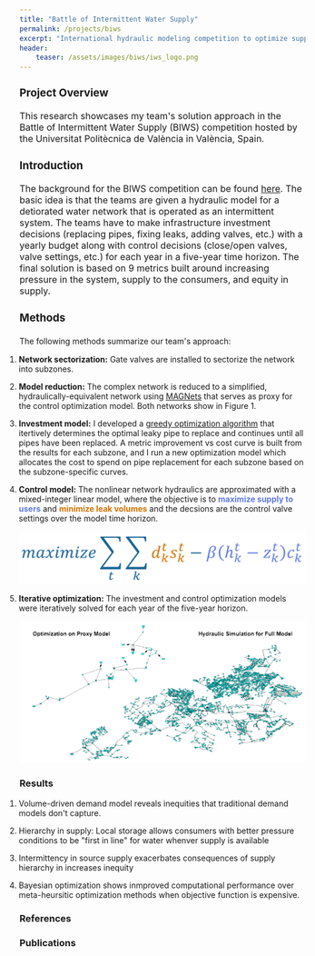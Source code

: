 ```yaml
---
title: "Battle of Intermittent Water Supply"
permalink: /projects/biws
excerpt: "International hydraulic modeling competition to optimize supply in intermittent water supply systems"
header:
    teaser: /assets/images/biws/iws_logo.png
---
```

<font size="3">
<h3 id="project-overview">Project Overview</h3>
<p>

This research showcases my team's solution approach in the Battle of Intermittent Water Supply (BIWS) competition hosted by the Universitat Politècnica de València in València, Spain. 


<h3 id="introduction">Introduction</h3>
<p>

The background for the BIWS competition can be found <a href="https://wdsa-ccwi2022.upv.es/battle-of-water-networks/#:~:text=The%20Battle%20of%20Intermittent%20Water%20Supply&text=A%20network%20with%20uncontrolled%20demand,on%20intermittent%20supply%20by%20zones."> here</a>. The basic idea is that the teams are given a hydraulic model for a detiorated water network that is operated as an intermittent system. The teams have to make infrastructure investment decisions (replacing pipes, fixing leaks, adding valves, etc.) with a yearly budget along with control decisions (close/open valves, valve settings, etc.) for each year in a five-year time horizon. The final solution is based on 9 metrics built around increasing pressure in the system, supply to the consumers, and equity in supply.


</p>
<h3 id="methods">Methods</h3>
</font>
The following methods summarize our team's approach:


<ol style="margin-left:-25px">
<li><p><strong>Network sectorization:</strong> Gate valves are installed to sectorize the network into subzones.</p>
</li>

<li><p><strong>Model reduction:</strong> The complex network is reduced to a simplified, hydraulically-equivalent network using <a href="https://github.com/meghnathomas/MAGNets">MAGNets</a> that serves as proxy for the control optimization model. Both networks show in Figure 1.</p>
</li>

<li><p><strong>Investment model:</strong> I developed a <a href="https://en.wikipedia.org/wiki/Greedy_algorithm">greedy optimization algorithm</a> that itertively determines the optimal leaky pipe to replace and continues until all pipes have been replaced. A metric improvement vs cost curve is built from the results for each subzone, and I run a new optimization model which allocates the cost to spend on pipe replacement for each subzone based on the subzone-specific curves. </p>
</li>

<li><p><strong>Control model:</strong> The nonlinear network hydraulics are approximated with a mixed-integer linear model, where the objective is to <strong><font color="#5E7AE4">maximize supply to users</font></strong> and <strong><font color="#CF7300">minimize leak volumes</font></strong> and the decsions are the control valve settings over the model time horizon.</p>
</li>

<center><img src="/assets/images/biws/objective.png"></center>

<li><p><strong>Iterative optimization:</strong> The investment and control optimization models were iteratively solved for each year of the five-year horizon.</p></li>
</ol>

<center><img src="/assets/images/biws/iws_logo.png"></center>



<h3 id="insights">Results</h3>
<ol style="margin-left:-25px">
    <li><p>Volume-driven demand model reveals inequities that traditional demand models don't capture.</p></li>
    <li><p>Hierarchy in supply: Local storage allows consumers with better pressure conditions to be "first in line" for water whenver supply is available</p></li>
    <li><p>Intermittency in source supply exacerbates consequences of supply hierarchy in increases inequity</p></li>
    <li><p>Bayesian optimization shows inmproved computational performance over meta-heursitic optimization methods when objective function is expensive.</p></li>
</ol>
<h3 id="Insights">References</h3>
<h3 id="publications">Publications</h3>


